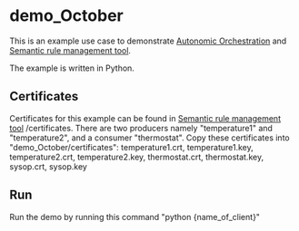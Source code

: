 # demo_October
This is an example use case to demonstrate [Autonomic Orchestration](https://github.com/anlam/AutonomicOrchestration/tree/java-spring-version) and [Semantic rule management tool](https://github.com/hoanguyen81190/semantic-rule-management).

The example is written in Python.

## Certificates
Certificates for this example can be found in [Semantic rule management tool](https://github.com/hoanguyen81190/semantic-rule-management) /certificates. 
There are two producers namely "temperature1" and "temperature2", and a consumer "thermostat". Copy these certificates into "demo_October/certificates":
temperature1.crt, temperature1.key, temperature2.crt, temperature2.key, thermostat.crt, thermostat.key, sysop.crt, sysop.key

## Run
Run the demo by running this command "python {name_of_client}"
